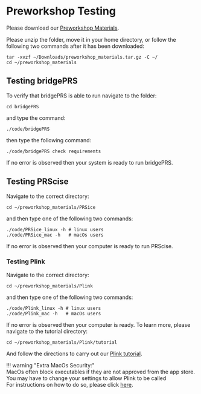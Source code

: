 [//]: ![Screenshot](img/sib1.jpg)

# Preworkshop Testing

Please download our [Preworkshop Materials](https://drive.google.com/file/d/1jZu7HHt-Z-HTfCjsCP53xjTFMT7ya1r8/view?usp=sharing). 


Please unzip the folder, move it in your home directory, or follow the following two commands after it has been downloaded: 

    tar -xvzf ~/Downloads/preworkshop_materials.tar.gz -C ~/
    cd ~/preworkshop_materials 

## Testing bridgePRS 

To verify that bridgePRS is able to run navigate to the folder: 

    cd bridgePRS 

and type the command: 

    ./code/bridgePRS 

then type the following command: 

    ./code/bridgePRS check requirements 


If no error is observed then your system is ready to run bridgePRS. 

<!--                                                                                                                                                                                                                        
To learn more, please navigate to the tutorial directory: 

    cd ~/preworkshop_materials/bridgePRS/tutorial 

And follow the directions in our please see our [bridgePRS tutorial](misc_plink.md).                                                                                                                      
-->  


## Testing PRScise 

Navigate to the correct directory: 

    cd ~/preworkshop_materials/PRSice
    
and then type one of the following two commands: 

    ./code/PRSice_linux -h # linux users
    ./code/PRSice_mac -h   # macOs users 


If no error is observed then your computer is ready to run PRScise. 

<!--                                                                                                                                                                                                                        
To learn more, please navigate to the tutorial directory: 

    cd ~/preworkshop_materials/PRSice/tutorial 

And follow the directions in our please see our [PRSice tutorial](misc_plink.md).                                                                                                                      
-->  



### Testing Plink 
                                                                                                                                                                                                            
Navigate to the correct directory: 

    cd ~/preworkshop_materials/Plink 

and then type one of the following two commands: 

    ./code/Plink_linux -h # linux users
    ./code/Plink_mac -h   # macOs users 
    

If no error is observed then your computer is ready. To learn more, please navigate to the tutorial directory: 

    cd ~/preworkshop_materials/Plink/tutorial 

And follow the directions to carry out our [Plink tutorial](misc_plink.md).                                                                                                                      


                                                                                                                                                                                                                            
                                                                                                                                                                                                                            
                                                                                                                                                                                                                            
!!! warning "Extra MacOs Security:"                                                                                                                                                                                         
    MacOs often block executables if they are not approved from the app store.                                                                                                                                              
    You may have to change your settings to allow Plink to be called                                                                                                                                                        
    For instructions on how to do so, please click [here](misc_plink_problem.md).   





